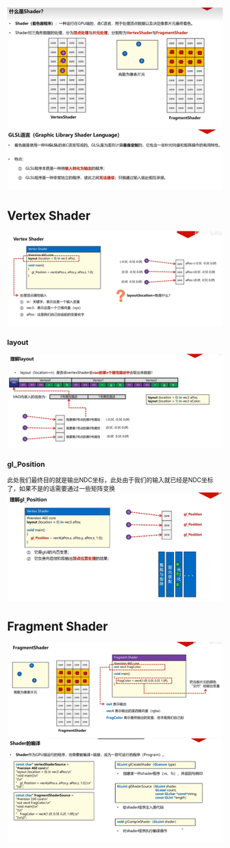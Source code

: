 ![输入图片说明](/imgs/2024-10-17/yqGCZeQ6aaO6VyUf.png)
![输入图片说明](/imgs/2024-10-17/naV9IKOS1UMOFebi.png)
# Vertex Shader
![输入图片说明](/imgs/2024-10-17/tnBG0s3bZiGZKoZ6.png)
### layout
![输入图片说明](/imgs/2024-10-17/XdjVYCXNYkkT1JIg.png)
### gl_Position
此处我们最终目的就是输出NDC坐标，此处由于我们的输入就已经是NDC坐标了，如果不是的话需要通过一些矩阵变换
![输入图片说明](/imgs/2024-10-17/sZt9j4e6kVbj5bgz.png)
# Fragment Shader
![输入图片说明](/imgs/2024-10-17/ZUnSyAWn1WHGSJ1q.png)
![输入图片说明](/imgs/2024-10-17/1ZoqeqyEmXG5gGWK.png)
<!--stackedit_data:
eyJoaXN0b3J5IjpbMTg3MTU2MDU5NywtODY3OTgzMjQ2LDQyNj
ExNzg4OV19
-->